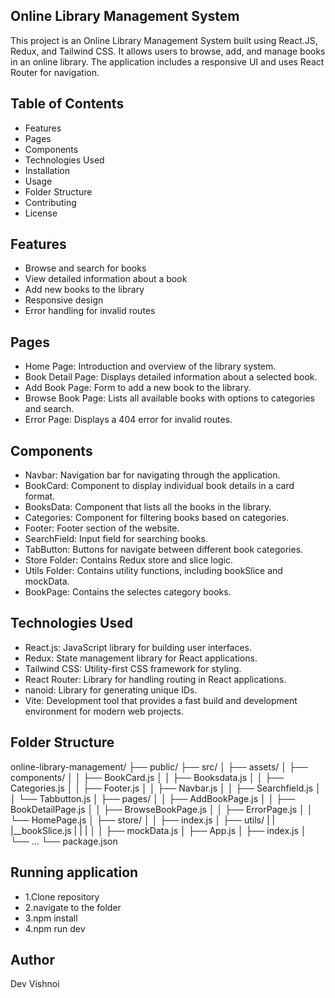 ## Online Library Management System

This project is an Online Library Management System built using React.JS, Redux, and Tailwind CSS. It allows users to browse, add, and manage books in an online library. The application includes a responsive UI and uses React Router for navigation.

## Table of Contents
- Features
- Pages
- Components
- Technologies Used
- Installation
- Usage
- Folder Structure
- Contributing
- License

## Features
- Browse and search for books
- View detailed information about a book
- Add new books to the library
- Responsive design
- Error handling for invalid routes

## Pages
- Home Page: Introduction and overview of the library system.
- Book Detail Page: Displays detailed information about a selected book.
- Add Book Page: Form to add a new book to the library.
- Browse Book Page: Lists all available books with options to categories and search.
- Error Page: Displays a 404 error for invalid routes.

## Components
- Navbar: Navigation bar for navigating through the application.
- BookCard: Component to display individual book details in a card format.
- BooksData: Component that lists all the books in the library.
- Categories: Component for filtering books based on categories.
- Footer: Footer section of the website.
- SearchField: Input field for searching books.
- TabButton: Buttons for navigate between different book categories.
- Store Folder: Contains Redux store and slice logic.
- Utils Folder: Contains utility functions, including bookSlice and mockData.
- BookPage: Contains the selectes category books.

## Technologies Used
- React.js: JavaScript library for building user interfaces.
- Redux: State management library for React applications.
- Tailwind CSS: Utility-first CSS framework for styling.
- React Router: Library for handling routing in React applications.
- nanoid: Library for generating unique IDs.
- Vite: Development tool that provides a fast build and development environment for modern web projects.

## Folder Structure
online-library-management/
├── public/
├── src/
│   ├── assets/
│   ├── components/
│   │   ├── BookCard.js
│   │   ├── Booksdata.js
│   │   ├── Categories.js
│   │   ├── Footer.js
│   │   ├── Navbar.js
│   │   ├── Searchfield.js
│   │   └── Tabbutton.js
│   ├── pages/
│   │   ├── AddBookPage.js
│   │   ├── BookDetailPage.js
│   │   ├── BrowseBookPage.js
│   │   ├── ErrorPage.js
│   │   └── HomePage.js
│   ├── store/
│   │   ├── index.js
│   ├── utils/
|   |   |__bookSlice.js
|   |   |
│   │   ├── mockData.js
│   ├── App.js
│   ├── index.js
│   └── ...
└── package.json

## Running application

- 1.Clone repository
- 2.navigate to the folder
- 3.npm install 
- 4.npm run dev

##  Author
Dev Vishnoi

